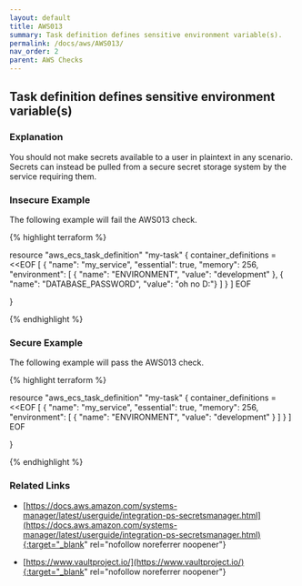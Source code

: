 ```yaml
---
layout: default
title: AWS013
summary: Task definition defines sensitive environment variable(s).
permalink: /docs/aws/AWS013/
nav_order: 2
parent: AWS Checks
---
```


## Task definition defines sensitive environment variable(s)

### Explanation


You should not make secrets available to a user in plaintext in any scenario. Secrets can instead be pulled from a secure secret storage system by the service requiring them.  



### Insecure Example

The following example will fail the AWS013 check.

{% highlight terraform %}

resource "aws_ecs_task_definition" "my-task" {
  container_definitions = <<EOF
[
  {
    "name": "my_service",
    "essential": true,
    "memory": 256,
    "environment": [
      { "name": "ENVIRONMENT", "value": "development" },
      { "name": "DATABASE_PASSWORD", "value": "oh no D:"}
    ]
  }
]
EOF

}

{% endhighlight %}



### Secure Example

The following example will pass the AWS013 check.

{% highlight terraform %}

resource "aws_ecs_task_definition" "my-task" {
  container_definitions = <<EOF
[
  {
    "name": "my_service",
    "essential": true,
    "memory": 256,
    "environment": [
      { "name": "ENVIRONMENT", "value": "development" }
    ]
  }
]
EOF

}

{% endhighlight %}


### Related Links


- [https://docs.aws.amazon.com/systems-manager/latest/userguide/integration-ps-secretsmanager.html](https://docs.aws.amazon.com/systems-manager/latest/userguide/integration-ps-secretsmanager.html){:target="_blank" rel="nofollow noreferrer noopener"}

- [https://www.vaultproject.io/](https://www.vaultproject.io/){:target="_blank" rel="nofollow noreferrer noopener"}

